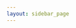 ```yaml
---
layout: sidebar_page
---
```


<script>
  (async () => {
    const response = await fetch('https://api.github.com/repositories/304575824/contents/bulletin/');
    const data = await response.json();
    let htmlString = '<ul class="bulletin-list">';
    for (let file of data) {
      let filepath = ${file.path}.slice(0, -3) + '.html'
      htmlString += `<li><a href="/4m-association/${filepath}">${file.name.replace(/([a-z0-9])([A-Z])/g, '$1 $2')}</a></li>`;
    }
    htmlString += '</ul>';
    document.getElementsByClassName('bulletin-list')[0].innerHTML = htmlString;
  })()
</script>